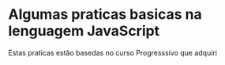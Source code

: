 # Algumas praticas basicas na lenguagem JavaScript
  Estas praticas estão basedas no curso Progresssivo que adquiri
